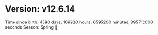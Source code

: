 # Version: v12.6.14
Time since birth: 4580 days, 109920 hours, 6595200 minutes, 395712000 seconds
Season: Spring 🌸
